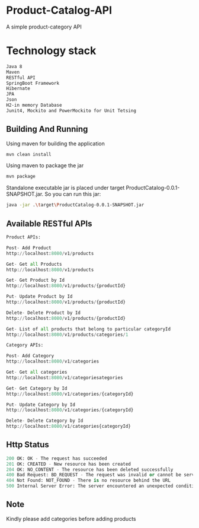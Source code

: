 # Product-Catalog-API
A simple product-category API

# Technology stack

```bash
Java 8
Maven
RESTful API
SpringBoot Framework
Hibernate
JPA
Json
H2-in memory Database
Junit4, Mockito and PowerMockito for Unit Tetsing
```

## Building And Running

Using maven for building the application

```bash
mvn clean install 
```
Using maven to package the jar

```bash
mvn package
```
Standalone executable jar is placed under target ProductCatalog-0.0.1-SNAPSHOT.jar. So you can run this jar:

```bash
java -jar .\target\ProductCatalog-0.0.1-SNAPSHOT.jar
```

## Available RESTful APIs

```python
Product APIs:

Post- Add Product
http://localhost:8080/v1/products

Get- Get all Products
http://localhost:8080/v1/products

Get- Get Product by Id
http://localhost:8080/v1/products/{productId}

Put- Update Product by Id
http://localhost:8080/v1/products/{productId}

Delete- Delete Product by Id
http://localhost:8080/v1/products/{productId}

Get- List of all products that belong to particular categoryId
http://localhost:8080/v1/products/categories/1

Category APIs:

Post- Add Category
http://localhost:8080/v1/categories

Get- Get all categories
http://localhost:8080/v1/categoriesategories

Get- Get Category by Id
http://localhost:8080/v1/categories/{categoryId}

Put- Update Category by Id
http://localhost:8080/v1/categories/{categoryId}

Delete- Delete Category by Id
http://localhost:8080/v1/categories{categoryId}
```

## Http Status
```python
200 OK: OK - The request has succeeded
201 OK: CREATED - New resource has been created
204 OK: NO_CONTENT - The resource has been deleted successfully
400 Bad Request: BD_REQUEST - The request was invalid or cannot be served
404 Not Found: NOT_FOUND - There is no resource behind the URL
500 Internal Server Error: The server encountered an unexpected condition
```
## Note
Kindly please add categories before adding products
